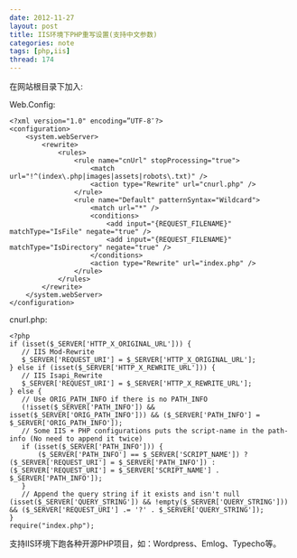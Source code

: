 ```yaml
---
date: 2012-11-27
layout: post
title: IIS环境下PHP重写设置(支持中文参数)
categories: note
tags: [php,iis]
thread: 174
---
```


在网站根目录下加入:

<!-- more -->

Web.Config:

    <?xml version="1.0" encoding=”UTF-8″?>
    <configuration>
        <system.webServer>
            <rewrite>
                <rules>
                    <rule name="cnUrl" stopProcessing="true">
                        <match url="!^(index\.php|images|assets|robots\.txt)" />
                        <action type="Rewrite" url="cnurl.php" />
                    </rule>
                    <rule name="Default" patternSyntax="Wildcard">
                        <match url="*" />
                        <conditions>
                            <add input="{REQUEST_FILENAME}" matchType="IsFile" negate="true" />
                            <add input="{REQUEST_FILENAME}" matchType="IsDirectory" negate="true" />
                        </conditions>
                        <action type="Rewrite" url="index.php" />
                    </rule>
                </rules>
            </rewrite>
        </system.webServer>
    </configuration>

cnurl.php:

	<?php
    if (isset($_SERVER['HTTP_X_ORIGINAL_URL'])) {
       // IIS Mod-Rewrite
       $_SERVER['REQUEST_URI'] = $_SERVER['HTTP_X_ORIGINAL_URL'];
    } else if (isset($_SERVER['HTTP_X_REWRITE_URL'])) {
       // IIS Isapi_Rewrite
       $_SERVER['REQUEST_URI'] = $_SERVER['HTTP_X_REWRITE_URL'];
    } else {
       // Use ORIG_PATH_INFO if there is no PATH_INFO
       (!isset($_SERVER['PATH_INFO']) && isset($_SERVER['ORIG_PATH_INFO'])) && ($_SERVER['PATH_INFO'] = $_SERVER['ORIG_PATH_INFO']);
       // Some IIS + PHP configurations puts the script-name in the path-info (No need to append it twice)
       if (isset($_SERVER['PATH_INFO'])) {
           ($_SERVER['PATH_INFO'] == $_SERVER['SCRIPT_NAME']) ? ($_SERVER['REQUEST_URI'] = $_SERVER['PATH_INFO']) : ($_SERVER['REQUEST_URI'] = $_SERVER['SCRIPT_NAME'] . $_SERVER['PATH_INFO']);
       }
       // Append the query string if it exists and isn't null
    (isset($_SERVER['QUERY_STRING']) && !empty($_SERVER['QUERY_STRING'])) && ($_SERVER['REQUEST_URI'] .= '?' . $_SERVER['QUERY_STRING']);
    }
    require("index.php");
 


支持IIS环境下跑各种开源PHP项目，如：Wordpress、Emlog、Typecho等。